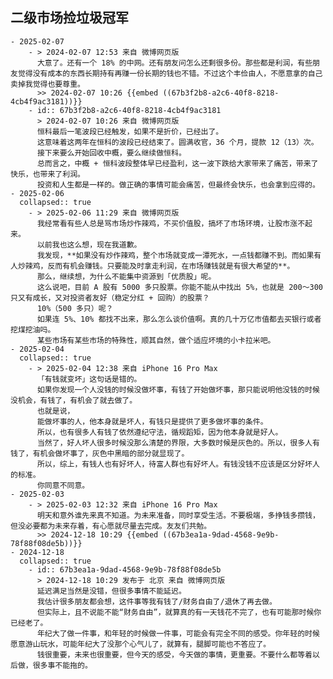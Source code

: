 ## 二级市场捡垃圾冠军
	- 2025-02-07
		- > 2024-02-07 12:53 来自 微博网页版
		  大意了。还有一个 18% 的中网。还有朋友问怎么还剩很多份。那些都是利润，有些朋友觉得没有成本的东西长期持有再赚一份长期的钱也不错。不过这个丰俭由人，不愿意拿的自己卖掉我觉得也要尊重。
		  >> 2024-02-07 10:26 {{embed ((67b3f2b8-a2c6-40f8-8218-4cb4f9ac3181))}}
		- id:: 67b3f2b8-a2c6-40f8-8218-4cb4f9ac3181
		  > 2024-02-07 10:26 来自 微博网页版
		  恒科最后一笔波段已经触发，如果不是折价，已经出了。
		  这意味着这两年在恒科的波段已经结束了。圆满收官，36 个月，提款 12（13）次。
		  接下来要么开始回收中概，要么继续做恒科。
		  总而言之，中概 + 恒科波段整体早已经盈利，这一波下跌给大家带来了痛苦，带来了快乐，也带来了利润。
		  投资和人生都是一样的。做正确的事情可能会痛苦，但最终会快乐，也会拿到应得的。
	- 2025-02-06
	  collapsed:: true
		- > 2025-02-06 11:29 来自 微博网页版
		  我经常看有些人总是骂市场炒作辣鸡，不买价值股，搞坏了市场环境，让股市涨不起来。
		  以前我也这么想，现在我道歉。
		  我发现，**如果没有炒作辣鸡，整个市场就变成一潭死水，一点钱都赚不到。而如果有人炒辣鸡，反而有机会赚钱。只要能及时拿走利润，在市场赚钱就是有很大希望的**。
		  那么，继续想，为什么不能集中资源到「优质股」呢。
		  这么说吧，目前 A 股有 5000 多只股票。你能不能从中找出 5%，也就是 200～300 只又有成长，又对投资者友好（稳定分红 + 回购）的股票？
		  10%（500 多只）呢？
		  如果连 5%、10% 都找不出来，那么怎么谈价值啊。真的几十万亿市值都去买银行或者挖煤挖油吗。
		  某些市场有某些市场的特殊性，顺其自然，做个适应坏境的小卡拉米吧。
	- 2025-02-04
	  collapsed:: true
		- > 2025-02-04 12:38 来自 iPhone 16 Pro Max
		  「有钱就变坏」这句话是错的。
		  如果你发现一个人没钱的时候没做坏事，有钱了开始做坏事，那只能说明他没钱的时候没机会，有钱了，有机会了就去做了。
		  也就是说，
		  能做坏事的人，他本身就是坏人，有钱只是提供了更多做坏事的条件。
		  所以，也有很多人有钱了依然遵纪守法，循规蹈矩，因为他本身就是好人。
		  当然了，好人坏人很多时候没那么清楚的界限，大多数时候是灰色的。所以，很多人有钱了，有机会做坏事了，灰色中黑暗的部分就显现了。
		  所以，综上，有钱人也有好坏人，待富人群也有好坏人。有钱没钱不应该是区分好坏人的标准。
		  你同意不同意。
	- 2025-02-03
		- > 2025-02-03 12:32 来自 iPhone 16 Pro Max
		  明天和意外谁先来真不知道。为未来准备，同时享受生活。不要极端，多挣钱多攒钱，但没必要都为未来存着，有心愿就尽量去完成。友友们共勉。
		  >> 2024-12-18 10:29 {{embed ((67b3ea1a-9dad-4568-9e9b-78f88f08de5b))}}
	- 2024-12-18
	  collapsed:: true
		- id:: 67b3ea1a-9dad-4568-9e9b-78f88f08de5b
		  > 2024-12-18 10:29 发布于 北京 来自 微博网页版
		  延迟满足当然是没错，但很多事情不能延迟。
		  我估计很多朋友都会想，这件事等我有钱了/财务自由了/退休了再去做。
		  但实际上，且不说能不能“财务自由”，就算真的有一天钱花不完了，也有可能那时候你已经老了。
		  年纪大了做一件事，和年轻的时候做一件事，可能会有完全不同的感受。你年轻的时候愿意游山玩水，可能年纪大了没那个心气儿了，就算有，腿脚可能也不答应了。
		  钱很重要，未来也很重要，但今天的感受，今天做的事情，更重要。不要什么都等着以后做，很多事不能拖的。